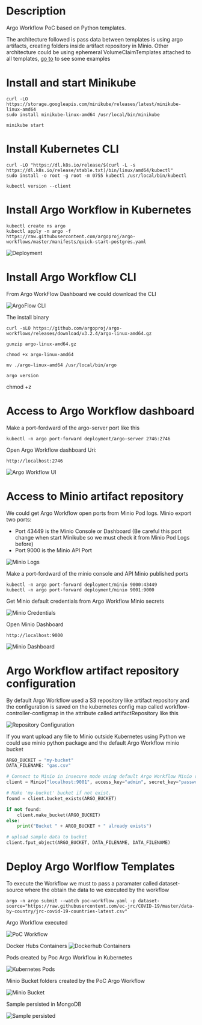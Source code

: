# Description
Argo Workflow PoC based on Python templates. 

The architecture followed  is pass data between templates is using argo artifacts, creating folders inside artifact repository in Minio. Other architecture could be using ephemeral VolumeClaimTemplates attached to all templates, [go to](https://sourcegraph.com/github.com/argoproj/argo-workflows/-/blob/examples/volumes-pvc.yaml?L23:15) to see some examples

# Install and start Minikube

```shell
curl -LO https://storage.googleapis.com/minikube/releases/latest/minikube-linux-amd64
sudo install minikube-linux-amd64 /usr/local/bin/minikube

minikube start
```

# Install Kubernetes CLI

```shell
curl -LO "https://dl.k8s.io/release/$(curl -L -s https://dl.k8s.io/release/stable.txt)/bin/linux/amd64/kubectl"
sudo install -o root -g root -m 0755 kubectl /usr/local/bin/kubectl

kubectl version --client
```

# Install Argo Workflow in Kubernetes

```shell
kubectl create ns argo
kubectl apply -n argo -f https://raw.githubusercontent.com/argoproj/argo-workflows/master/manifests/quick-start-postgres.yaml
```

![Deployment](captures/deployments.png "ArgoFlow Deployments")

# Install Argo Workflow CLI

From Argo WorkFlow Dashboard we could download the CLI

![ArgoFlow CLI](captures/argo-cli.png "ArgoFlow CLI")

The install binary

```shell
curl -sLO https://github.com/argoproj/argo-workflows/releases/download/v3.2.4/argo-linux-amd64.gz

gunzip argo-linux-amd64.gz

chmod +x argo-linux-amd64

mv ./argo-linux-amd64 /usr/local/bin/argo

argo version
```

chmod +z 
# Access to Argo Workflow dashboard

Make a port-fordward of the argo-server port like this

```shell
kubectl -n argo port-forward deployment/argo-server 2746:2746
```

Open Argo Workflow dashboard Uri:

```shell
http://localhost:2746
```

![Argo Workflow UI](captures/argoworkflow-ui.png "Argo Workflow UI")

# Access to Minio artifact repository

We could get Argo Workflow open ports from Minio Pod logs. Minio export two ports:

- Port 43449 is the Minio Console or Dashboard (Be careful this port change when start Minikube so we must check it from Minio Pod Logs before)
- Port 9000 is the Minio API Port

![Minio Logs](captures/minio-logs.png "Minio Logs")

Make a port-fordward of the minio console and API Minio published ports

```shell
kubectl -n argo port-forward deployment/minio 9000:43449
kubectl -n argo port-forward deployment/minio 9001:9000
```

Get Minio default credentials from Argo Workflow Minio secrets

![Minio Credentials](captures/minio-credentials.png "Minio Credentials")

Open Minio Dashboard

```shell
http://localhost:9000
```

![Minio Dashboard](captures/minio-dashboard.png "Minio Dashboard")

# Argo Workflow artifact repository configuration

By default Argo Workflow used a S3 repository like artifact repository and the configuration is saved on the kubernetes config map called workflow-controller-configmap in the attribute called artifactRepository like this

![Repository Configuration](captures/artifact-config.png "Argo Workflow Artifact Repository Configuration")

If you want upload any file to Minio outside Kubernetes using Python we could use minio python package and the default Argo Workflow minio bucket

```Python
ARGO_BUCKET = "my-bucket"
DATA_FILENAME: "gas.csv"

# Connect to Minio in insecure mode using default Argo Workflow Minio credentials
client = Minio("localhost:9001", access_key="admin", secret_key="password", secure=False) 

# Make 'my-bucket' bucket if not exist.
found = client.bucket_exists(ARGO_BUCKET)

if not found:
    client.make_bucket(ARGO_BUCKET)
else:
    print("Bucket " + ARGO_BUCKET + " already exists")

# upload sample data to bucket
client.fput_object(ARGO_BUCKET, DATA_FILENAME, DATA_FILENAME)
```

# Deploy Argo Worlflow Templates

To execute the Workflow we must to pass a paramater called dataset-source where the obtain the data to we executed by the workflow
```Shell
argo -n argo submit --watch poc-workflow.yaml -p dataset-source="https://raw.githubusercontent.com/ec-jrc/COVID-19/master/data-by-country/jrc-covid-19-countries-latest.csv"
```

Argo Workflow executed

![PoC Workflow](captures/poc-flow.png "PoC Workflow")

Docker Hubs Containers
![Dockerhub Containers](captures/dockerhub-containers.png "Dockerhub Containers")

Pods created by Poc Argo Workflow in Kubernetes

![Kubernetes Pods](captures/pods-flow.png "Kubernetes Pods")

Minio Bucket folders created by the PoC Argo Workflow

![Minio Bucket](captures/minio-bucket.png "Minio Bucket")

Sample persisted in MongoDB

![Sample persisted](captures/database-persist.png "Sample persisted")